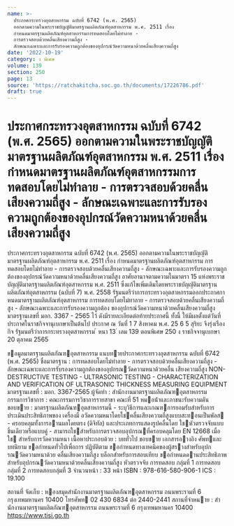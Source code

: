 ```yaml
---
name: >-
  ประกาศกระทรวงอุตสาหกรรม ฉบับที่ 6742 (พ.ศ. 2565)
  ออกตามความในพระราชบัญญัติมาตรฐานผลิตภัณฑ์อุตสาหกรรม พ.ศ. 2511 เรื่อง
  กำหนดมาตรฐานผลิตภัณฑ์อุตสาหกรรมการทดสอบโดยไม่ทำลาย -
  การตรวจสอบด้วยคลื่นเสียงความถี่สูง -
  ลักษณะเฉพาะและการรับรองความถูกต้องของอุปกรณ์วัดความหนาด้วยคลื่นเสียงความถี่สูง
date: '2022-10-19'
category: ง พิเศษ
volume: 139
section: 250
page: 13
source: 'https://ratchakitcha.soc.go.th/documents/17226786.pdf'
draft: true
---
```


# ประกาศกระทรวงอุตสาหกรรม ฉบับที่ 6742 (พ.ศ. 2565) ออกตามความในพระราชบัญญัติมาตรฐานผลิตภัณฑ์อุตสาหกรรม พ.ศ. 2511 เรื่อง กำหนดมาตรฐานผลิตภัณฑ์อุตสาหกรรมการทดสอบโดยไม่ทำลาย - การตรวจสอบด้วยคลื่นเสียงความถี่สูง - ลักษณะเฉพาะและการรับรองความถูกต้องของอุปกรณ์วัดความหนาด้วยคลื่นเสียงความถี่สูง

ประกาศกระทรวงอุตสาหกรรม ฉบับที่ 6742 (พ.ศ. 2565) ออกตามความในพระราชบัญญัติมาตรฐานผลิตภัณฑ์อุตสาหกรรม พ.ศ. 2511 เรื่อง กำหนดมาตรฐานผลิตภัณฑ์อุตสาหกรรม การทดสอบโดยไม่ทำลาย - การตรวจสอบด้วยคลื่นเสียงความถี่สูง - ลักษณะเฉพาะและการรับรองความถูกต้องของอุปกรณ์วัดความหนาด้วยคลื่นเสียงความถี่สูง อาศัยอานาจตามความในมาตรา 15 แห่งพระราชบัญญัติมาตรฐานผลิตภัณฑ์อุตสาหกรรม พ.ศ. 2511 ซึ่งแก้ไขเพิ่มเติมโดยพระราชบัญญัติมาตรฐานผลิตภัณฑ์อุตสาหกรรม (ฉบับที่ 7) พ.ศ. 2558 รัฐมนตรีว่าการกระทรวงอุตสาหกรรมออกประกาศกาหนดมาตรฐานผลิตภัณฑ์อุตสาหกรรม การทดสอบโดยไม่ทาลาย - การตรวจสอบด้วยคลื่นเสียงความถี่สูง - ลักษณะเฉพาะและการรับรองความถูกต้อง ของอุปกรณ์วัดความหนาด้วยคลื่นเสียงความถี่สูง มาตรฐานเลขที่ มอก. 3367 - 2565 ไว้ ดังมีรายละเอียดต่อท้ายประกาศนี้ ทั้งนี้ ให้มีผลตั้งแต่วันที่ประกาศในราชกิจจานุเบกษาเป็นต้นไป ประกาศ ณ วันที่ 1 7 สิงหาคม พ.ศ. 25 6 5 สุริยะ จึงรุ่งเรืองกิจ รัฐมนตรีว่าการกระทรวงอุตสาหกรรม ้ หนา 13 ่ เลม 139 ตอนพิเศษ 250 ง ราชกิจจานุเบกษา 20 ตุลาคม 2565

ขอมูลมาตรฐานผลิตภัณฑอุตสาหกรรม แนบทายประกาศกระทรวงอุตสาหกรรม ฉบับที่ 6742 (พ.ศ. 2565) ชื่อมาตรฐาน : การทดสอบโดยไม่ทําลาย - การตรวจสอบด้วยคลื่นเสียงความถี่สูง - ลักษณะเฉพาะและการรับรองความถูกต้องของอุปกรณวัดความหนาด้วยคลื่น เสียงความถี่สูง NON-DESTRUCTIVE TESTING - ULTRASONIC TESTING - CHARACTERIZATION AND VERIFICATION OF ULTRASONIC THICKNESS MEASURING EQUIPMENT มาตรฐานเลขที่ : มอก. 3367-2565 ผู้จัดทํา : สํานักงานมาตรฐานผลิตภัณฑอุตสาหกรรม กรรมการวิชาการ : คณะกรรมการวิชาการรายสาขา คณะที่ 51 หมอน้ําและภาชนะรับความดัน ขอบขาย : มาตรฐานผลิตภัณฑอุตสาหกรรมนี้ - ระบุวิธีการและเกณฑการยอมรับสําหรับการประเมินประสิทธิภาพของ เครื่องมื อวัดความหนาโดยใชคลื่นเสียงความถี่สูงแบบสะทอนเป็นพัลส - ครอบคลุมทั้งการอานผลโดยตรง (ดิจิทัล) และประเภทการแสดงรูปคลื่นโดย ใชหัวตรวจจับแบบชิ้นเดียวหรือแบบคู่ - สามารถใชสําหรับการตรวจสอบอุปกรณที่ครอบคลุมโดย EN 12668 เมื่อใช สําหรับการวัดความหนา เนื้อหาประกอบด้วย : บททั่วไป ขอบขาย เอกสารอางอิง ศัพทและบทนิยาม ขอกําหนดทั่วไปเพื่อการ ปฏิบัติตาม ขอกําหนดทางเทคนิคของผู้สรางสําหรับอุปกรณวัดความหนาด้วย คลื่นเสียงความถี่สูง บล็อกสําหรับการสอบเทียบ ขอกําหนดดานประสิทธิภาพ สําหรับอุปกรณวัดความหนาด้วยคลื่นเสียงความถี่สูง หัวตรวจจับ การทดสอบ กลุ่มที่ 1 การทดสอบกลุ่มที่ 2 การทดสอบกลุ่มที่ 3 จํานวนหน้า : 33 หน้า ISBN : 978-616-580-906-1 ICS : 19.100

สถานที่ จัดเก็บ : หองสมุดสํานักงานมาตรฐานผลิตภัณฑอุตสาหกรรม ถนนพระรามที่ 6 กรุงเทพมหานคร 10400 โทรศัพท 02 430 6834 ต่อ 2440-2441 สถานที่จําหนาย : สํานักงานมาตรฐานผลิตภัณฑอุตสาหกรรม ถนนพระรามที่ 6 กรุงเทพมหานคร 10400 https://www.tisi.go.th
